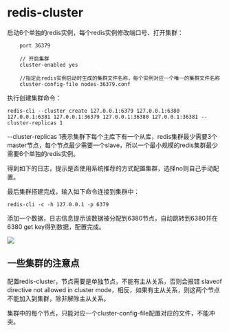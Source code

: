 # redis-cluster
启动6个单独的redis实例，每个redis实例修改端口号、打开集群：
```
    port 36379

    // 开启集群
    cluster-enabled yes

    //指定此redis实例启动时生成的集群文件名称，每个实例对应一个唯一的集群文件名称
    cluster-config-file nodes-36379.conf

```

执行创建集群命令：
```
redis-cli --cluster create 127.0.0.1:6379 127.0.0.1:6380 127.0.0.1:6381 127.0.0.1:36379 127.0.0.1:36380 127.0.0.1:36381 --cluster-replicas 1
```

--cluster-replicas 1表示集群下每个主库下有一个从库，redis集群最少需要3个master节点，每个节点最少需要一个slave，所以一个最小规模的redis集群最少需要6个单独的redis实例。

得到如下的日志，提示是否使用系统推荐的方式配置集群，选择no则自己手动配置。


最后集群搭建完成，输入如下命令连接到集群中：
```
redis-cli -c -h 127.0.0.1 -p 6379
```
添加一个数据，日志信息提示该数据被分配到6380节点，自动跳转到6380并在6380 get key得到数据，配置完成。

![](redis-cluster/cluster1.png)

## 一些集群的注意点

配置redis-cluster，节点需要是单独节点，不能有主从关系，否则会报错 slaveof directive not allowed in cluster mode，相反，如果有主从关系，则这两个节点不能加入到集群，除非解除主从关系。

集群中的每个节点，只能对应一个cluster-config-file配置对应的文件，不能冲突。
